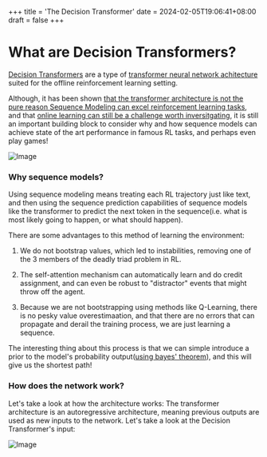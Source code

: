 +++
title = 'The Decision Transformer'
date = 2024-02-05T19:06:41+08:00
draft = false
+++



# What are Decision Transformers?
[Decision Transformers](https://arxiv.org/abs/2106.01345) are a type of [transformer neural network achitecture](https://jalammar.github.io/illustrated-transformer/) suited for the offline reinforcement learning setting.

Although, it has been shown [that the transformer architecture is not the pure reason Sequence Modeling can excel reinforcement learning tasks](https://arxiv.org/abs/2211.14655), and that [online learning can still be a challenge worth inversitgating](https://sled.eecs.umich.edu/media/eecs595_fa22/11_Nguyen_Glasscock.pdf), it is still an important building block to consider why and how sequence models can achieve state of the art performance in famous RL tasks, and perhaps even play games!

![Image](/mario.png)


### Why sequence models?
Using sequence modeling means treating each RL trajectory just like text, and then using the sequence prediction capabilities of sequence models like the transformer to predict the next token in the sequence(i.e. what is most likely going to happen, or what should happen).

There are some advantages to this method of learning the environment: 

1. We do not bootstrap values, which led to instabilities, removing one of the 3 members of the deadly triad problem in RL.

2. The self-attention mechanism can automatically learn and do credit assignment, and can even be robust to "distractor" events that might throw off the agent.

3. Because we are not bootstrapping using methods like Q-Learning, there is no pesky value overestimaation, and that there are no errors that can propagate and derail the training process, we are just learning a sequence.


The interesting thing about this process is that we can simple introduce a prior to the model's probability output([using bayes' theorem](https://www.statlect.com/glossary/prior-probability)), and this will give us the shortest path!

### How does the network work?
Let's take a look at how the architecture works: The transformer architecture is an autoregressive architecture, meaning previous outputs are used as new inputs to the network. Let's take a look at the Decision Transformer's input: 

![Image](/DT.png)



